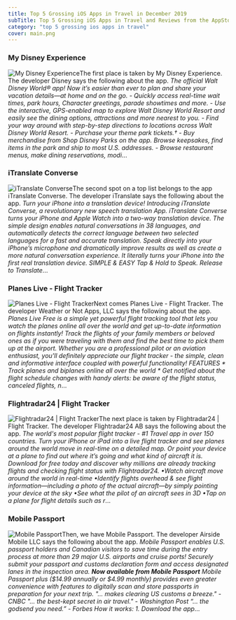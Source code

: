 ```yaml
---
title: Top 5 Grossing iOS Apps in Travel in December 2019
subTitle: Top 5 Grossing iOS Apps in Travel and Reviews from the AppStore in December 2019.
category: "top 5 grossing ios apps in travel"
cover: main.png
---
```


### My Disney Experience

![My Disney Experience](https://is3-ssl.mzstatic.com/image/thumb/Purple123/v4/0f/51/09/0f51091d-8441-878b-ec1d-a0bcfd414a77/AppIcon-0-1x_U007emarketing-0-0-GLES2_U002c0-512MB-sRGB-0-0-0-85-220-0-0-0-6.png/100x100bb.png)The first place is taken by My Disney Experience. The developer Disney says the following about the app. _The official Walt Disney World® app! Now it’s easier than ever to plan and share your vacation details—at home and on the go.   -  Quickly access real-time wait times, park hours, Character greetings, parade showtimes and more.  - Use the interactive, GPS-enabled map to explore Walt Disney World Resort and easily see the dining options, attractions and more nearest to you.  - Find your way around with step-by-step directions to locations across Walt Disney World Resort.  - Purchase your theme park tickets.†   - Buy merchandise from Shop Disney Parks on the app. Browse keepsakes, find items in the park and ship to most U.S. addresses.  - Browse restaurant menus, make dining reservations, modi_...

### iTranslate Converse

![iTranslate Converse](https://is5-ssl.mzstatic.com/image/thumb/Purple123/v4/2f/27/00/2f270021-02cc-2b67-9972-ad0f1331f420/AppIcon-0-0-1x_U007emarketing-0-0-0-5-0-0-sRGB-0-0-0-GLES2_U002c0-512MB-85-220-0-0.png/100x100bb.png)The second spot on a top list belongs to the app iTranslate Converse. The developer iTranslate says the following about the app. _Turn your iPhone into a translation device!    Introducing iTranslate Converse, a revolutionary new speech translation App. iTranslate Converse turns your iPhone and Apple Watch into a two-way translation device. The simple design enables natural conversations in 38 languages, and automatically detects the correct language between two selected languages for a fast and accurate translation.  Speak directly into your iPhone’s microphone and dramatically improve results as well as create a more natural conversation experience. It literally turns your iPhone into the first real translation device.  SIMPLE & EASY Tap & Hold to Speak. Release to Translate_...

### Planes Live - Flight Tracker

![Planes Live - Flight Tracker](https://is1-ssl.mzstatic.com/image/thumb/Purple123/v4/b4/db/db/b4dbdb88-eb5e-bef4-d4cf-2c64f2ec8b38/AppIcon-0-0-1x_U007emarketing-0-0-0-7-0-0-sRGB-0-0-0-GLES2_U002c0-512MB-85-220-0-0.png/100x100bb.png)Next comes Planes Live - Flight Tracker. The developer Weather or Not Apps, LLC says the following about the app. _Planes Live Free is a simple yet powerful flight tracking tool that lets you watch the planes online all over the world and get up-to-date information on flights instantly! Track the flights of your family members or beloved ones as if you were traveling with them and find the best time to pick them up at the airport.   Whether you are a professional pilot or an aviation enthusiast, you'll definitely appreciate our flight tracker - the simple, clean and informative interface coupled with powerful functionality!  FEATURES  * Track planes and biplanes online all over the world * Get notified about the flight schedule changes with handy alerts: be aware of the flight status, canceled flights, n_...

### Flightradar24 | Flight Tracker

![Flightradar24 | Flight Tracker](https://is2-ssl.mzstatic.com/image/thumb/Purple113/v4/1e/5c/70/1e5c703c-2d66-a000-1265-8b7ff15cf09c/AppIcon-0-0-1x_U007emarketing-0-0-0-10-0-0-sRGB-0-0-0-GLES2_U002c0-512MB-85-220-0-0.png/100x100bb.png)The next place is taken by Flightradar24 | Flight Tracker. The developer Flightradar24 AB says the following about the app. _The world's most popular flight tracker - #1 Travel app in over 150 countries.  Turn your iPhone or iPad into a live flight tracker and see planes around the world move in real-time on a detailed map. Or point your device at a plane to find out where it’s going and what kind of aircraft it is. Download for free today and discover why millions are already tracking flights and checking flight status with Flightradar24.  •Watch aircraft move around the world in real-time •Identify flights overhead & see flight information—including a photo of the actual aircraft—by simply pointing your device at the sky  •See what the pilot of an aircraft sees in 3D  •Tap on a plane for flight details such as r_...

### Mobile Passport

![Mobile Passport](https://is5-ssl.mzstatic.com/image/thumb/Purple113/v4/29/90/a7/2990a70a-a8e8-c896-942b-e369888c3eb0/AppIcon_release-0-0-1x_U007emarketing-0-0-0-7-0-0-sRGB-0-0-0-GLES2_U002c0-512MB-85-220-0-0.png/100x100bb.png)Then, we have Mobile Passport. The developer Airside Mobile LLC says the following about the app. _Mobile Passport enables U.S. passport holders and Canadian visitors to save time during the entry process at more than 29 major U.S. airports and cruise ports! Securely submit your passport and customs declaration form and access designated lanes in the inspection area. ***Now available from Mobile Passport*** Mobile Passport plus ($14.99 annually or $4.99 monthly) provides even greater convenience with features to digitally scan and store passports in preparation for your next trip. "... makes clearing US customs a breeze." - CNBC "... the best-kept secret in air travel." - Washington Post “... the godsend you need.” - Forbes   How it works: 1. Download the app_...

